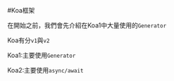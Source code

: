 #Koa框架

在開始之前，我們會先介紹在Koa1中大量使用的`Generator`

Koa有分`v1`與`v2`


Koa1:主要使用`Generator`

Koa2:主要使用`async/await`

